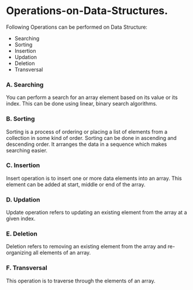 # Operations-on-Data-Structures.
Following Operations can be performed on Data Structure:

<ul>
  <li>Searching</li>
  <li>Sorting</li>
  <li>Insertion</li>
  <li>Updation</li>
  <li>Deletion</li>
  <li>Transversal</li>
</ul>

<h3>A. Searching</h3>
You can perform a search for an array element based on its value or its index. This can be done using linear, binary search algorithms.

<h3>B. Sorting</h3>
Sorting is a process of ordering or placing a list of elements from a collection in some kind of order. Sorting can be done in ascending and descending order. It arranges the data in a sequence which makes searching easier.

<h3>C. Insertion</h3>
Insert operation is to insert one or more data elements into an array. This element can be added at start, middle or end of the array.

<h3>D. Updation</h3>
Update operation refers to updating an existing element from the array at a given index.

<h3>E. Deletion</h3>
Deletion refers to removing an existing element from the array and re-organizing all elements of an array.

<h3>F. Transversal</h3>
This operation is to traverse through the elements of an array.
